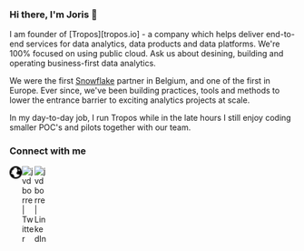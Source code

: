 <!--
**jvdborre/jvdborre** is a ✨ _special_ ✨ repository because its `README.md` (this file) appears on your GitHub profile.

Here are some ideas to get you started:

- 🔭 I’m currently working on ...
- 🌱 I’m currently learning ...
- 👯 I’m looking to collaborate on ...
- 🤔 I’m looking for help with ...
- 💬 Ask me about ...
- 📫 How to reach me: ...
- 😄 Pronouns: ...
- ⚡ Fun fact: ...
-->


### Hi there, I'm Joris 👋


I am founder of [Tropos][tropos.io] - a company which helps deliver end-to-end services for data analytics, data products and data platforms. We're 100% focused on using public cloud. Ask us about desining, building and operating business-first data analytics.

We were the first [Snowflake](https://www.snowflake.com) partner in Belgium, and one of the first in Europe. Ever since, we've been building practices, tools and methods to lower the entrance barrier to exciting analytics projects at scale.

In my day-to-day job, I run Tropos while in the late hours I still enjoy coding smaller POC's and pilots together with our team. 


### Connect with me

[<img align="left" alt="jorisvandenborre.com" width="22" src="https://raw.githubusercontent.com/iconic/open-iconic/master/svg/globe.svg" />][website]
[<img align="left" alt="jvdborre | Twitter" width="22" src="https://cdn.jsdelivr.net/npm/simple-icons@v3/icons/twitter.svg" />][twitter]
[<img align="left" alt="jvdborre | LinkedIn" width="22" src="https://cdn.jsdelivr.net/npm/simple-icons@v3/icons/linkedin.svg" />][linkedin]


[website]: https://www.jorisvandenborre.com
[twitter]: https://twitter.com/jvdborre
[linkedin]: https://be.linkedin.com/in/jvdborre
